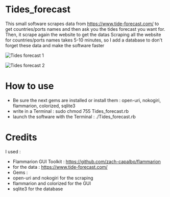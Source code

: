 # Tides_forecast

This small software scrapes data from https://www.tide-forecast.com/ to get countries/ports names and then
ask you the tides forecast you want for. Then, it scrape again the website to get the datas
Scraping all the website for countries/ports names takes 5-10 minutes, so I add a database to don't
forget these data and make the software faster

![Tides forecast 1](https://github.com/user-attachments/assets/cb71caba-b2a6-4b56-a471-8e5cca6aa6b6)

![Tides forecast 2](https://github.com/user-attachments/assets/9b6dc49f-86ac-48ce-82c4-1219556af174)

# How to use

- Be sure the next gems are installed or install them : open-uri, nokogiri, flammarion, colorized, sqlite3
- write in a Terminal : sudo chmod 755 Tides_forecast.rb
- launch the software with the Terminal : ./Tides_forecast.rb

# Credits

I used :
- Flammarion GUI Toolkit : https://github.com/zach-capalbo/flammarion
- for the data : https://www.tide-forecast.com/
- Gems :
-  open-uri and nokogiri for the scraping
-  flammarion and colorized for the GUI
-  sqlite3 for the database
